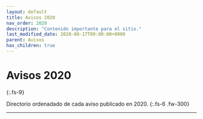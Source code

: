 ```yaml
---
layout: default
title: Avisos 2020
nav_order: 2020
description: "Contenido importante para el sitio."
last_modified_date: 2020-08-17T09:00:00+0000
parent: Avisos
has_children: true
---
```


# Avisos <span class="deg-sitio deg-sitio-texto">2020</span><i class="jpa-anim-rel-nerd_face jpa-2em"></i>
{:.fs-9}

Directorio ordenadado de cada aviso publicado en 2020.
{:.fs-6 .fw-300}

---